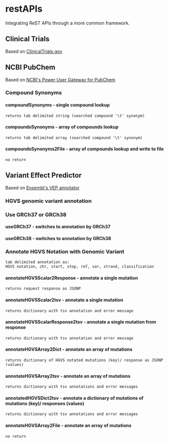 # restAPIs
Integrating ReST APIs through a more common framework.
## Clinical Trials
Based on [ClinicalTrials.gov](https://clinicaltrials.gov/ct2/info/linking)
## NCBI PubChem
Based on [NCBI's Power User Gateway for PubChem](http://www.ncbi.nlm.nih.gov/home/api.shtml)
### Compound Synonyms
#### compoundSynonyms - single compound lookup
	returns tab delimited string (searched compound '\t' synonym)
#### compoundsSynonyms - array of compounds lookup
	returns tab delimited array (searched compound '\t' synonym)
#### compoundsSynonyms2File - array of compounds lookup and write to file
	no return
## Variant Effect Predictor
Based on [Ensembl's VEP annotator](http://rest.ensembl.org/#Variation)
### HGVS genomic variant annotation
### Use GRCh37 or GRCh38
#### useGRCh37 - switches to annotation by GRCh37
#### useGRCh38 - switches to annotation by GRCh38
### Annotate HGVS Notation with Genomic Variant
	tab delimited annotation as:
	HGVS notation, chr, start, stop, ref, var, strand, classification
#### annotateHGVSScalar2Response - annotate a single mutation
	returns request response as JSONP
#### annotateHGVSScalar2tsv - annotate a single mutation
	returns dictionary with tsv annotation and error message
#### annotateHGVSScalarResponse2tsv - annotate a single mutation from response
	returns dictionary with tsv annotation and error message
#### annotateHGVSArray2Dict - annotate an array of mutations
	returns dictionary of HGVS notated mutations (key)/ response as JSONP (values)
#### annotateHGVSArray2tsv - annotate an array of mutations
	returns dictionary with tsv annotations and error messages
#### annotatedHGVSDict2tsv - annotate a dictionary of mutations of mutations (key)/ responses (values) 
	returns dictionary with tsv annotations and error messages
#### annotateHGVSArray2File - annotate an array of mutations
	no return

